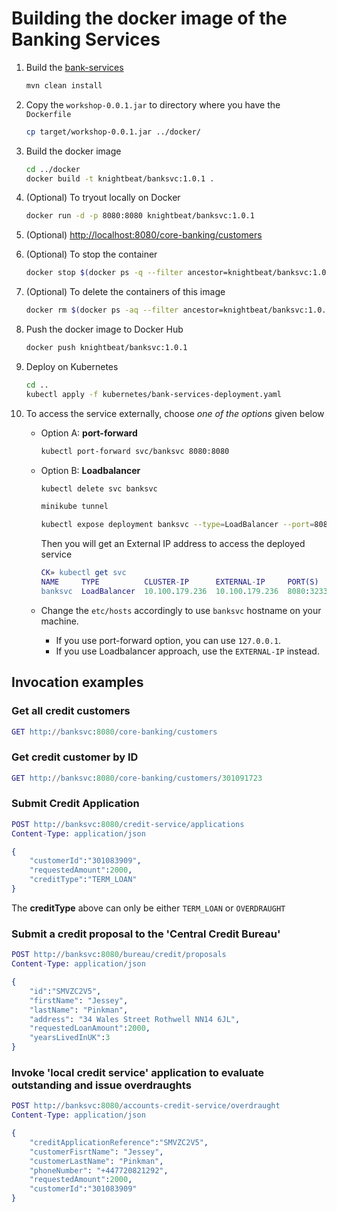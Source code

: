 # Building the docker image of the Banking Services

1. Build the [bank-services](../bank-services)

   ```sh
   mvn clean install
   ```

2. Copy the `workshop-0.0.1.jar` to directory where you have the `Dockerfile`

   ```sh
   cp target/workshop-0.0.1.jar ../docker/
   ```

3. Build the docker image

   ```sh
   cd ../docker
   docker build -t knightbeat/banksvc:1.0.1 .
   ```

4. (Optional) To tryout locally on Docker

   ```sh
   docker run -d -p 8080:8080 knightbeat/banksvc:1.0.1
   ```

5. (Optional) [http://localhost:8080/core-banking/customers](http://localhost:8080/core-banking/customers)

6. (Optional) To stop the container

    ```sh
    docker stop $(docker ps -q --filter ancestor=knightbeat/banksvc:1.0.1)
    ```

7. (Optional) To delete the containers of this image

    ```sh
    docker rm $(docker ps -aq --filter ancestor=knightbeat/banksvc:1.0.1)
    ```

8. Push the docker image to Docker Hub

   ```sh
   docker push knightbeat/banksvc:1.0.1
   ```

9. Deploy on Kubernetes

    ```sh
    cd ..
    kubectl apply -f kubernetes/bank-services-deployment.yaml
    ```

10. To access the service externally, choose _*one of the options*_ given below
    * Option A: **port-forward**

        ```sh
        kubectl port-forward svc/banksvc 8080:8080
        ```

    * Option B: **Loadbalancer**

        ```sh
        kubectl delete svc banksvc
        ```

        ```sh
        minikube tunnel
        ```

        ```sh
        kubectl expose deployment banksvc --type=LoadBalancer --port=8080
        ```

        Then you will get an External IP address to access the deployed service

        ```erlang
        CK» kubectl get svc
        NAME     TYPE          CLUSTER-IP      EXTERNAL-IP     PORT(S)         AGE
        banksvc  LoadBalancer  10.100.179.236  10.100.179.236  8080:32334/TCP  8s
        ```

    * Change the `etc/hosts` accordingly to use `banksvc` hostname on your machine.
        * If you use port-forward option, you can use `127.0.0.1`.
        * If you use Loadbalancer approach, use the `EXTERNAL-IP` instead.

## Invocation examples

### Get all credit customers

```erlang
GET http://banksvc:8080/core-banking/customers
```

### Get credit customer by ID

```erlang
GET http://banksvc:8080/core-banking/customers/301091723
```

### Submit Credit Application

```erlang
POST http://banksvc:8080/credit-service/applications
Content-Type: application/json

{
    "customerId":"301083909",
    "requestedAmount":2000,
    "creditType":"TERM_LOAN"
}
```

The **creditType** above can only be either `TERM_LOAN` or `OVERDRAUGHT`

### Submit a credit proposal to the 'Central Credit Bureau'

```erlang
POST http://banksvc:8080/bureau/credit/proposals
Content-Type: application/json

{
    "id":"SMVZC2V5",
    "firstName": "Jessey",
    "lastName": "Pinkman",
    "address": "34 Wales Street Rothwell NN14 6JL",
    "requestedLoanAmount":2000,
    "yearsLivedInUK":3
}
```

### Invoke 'local credit service' application to evaluate outstanding and issue overdraughts

```erlang
POST http://banksvc:8080/accounts-credit-service/overdraught
Content-Type: application/json

{
    "creditApplicationReference":"SMVZC2V5",
    "customerFisrtName": "Jessey",
    "customerLastName": "Pinkman",
    "phoneNumber": "+447720821292",
    "requestedAmount":2000,
    "customerId":"301083909"
}
```
